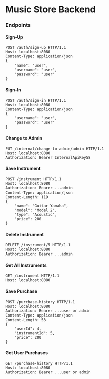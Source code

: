 # Music Store Backend

### Endpoints

#### Sign-Up

```
POST /auth/sign-up HTTP/1.1
Host: localhost:8080
Content-Type: application/json
{
    "name": "user",
    "username": "user",
    "password": "user"
}
```

#### Sign-In

```
POST /auth/sign-in HTTP/1.1
Host: localhost:8080
Content-Type: application/json
{
    "username": "user",
    "password": "user"
}
```

#### Change to Admin

```
PUT /internal/change-to-admin/admin HTTP/1.1
Host: localhost:8080
Authorization: Bearer InternalApiKey58
```

#### Save Instrument

```
POST /instrument HTTP/1.1
Host: localhost:8080
Authorization: Bearer ...admin
Content-Type: application/json
Content-Length: 119
{
    "name": "Guitar Yamaha",
    "model": "Model 2",
    "type": "Acoustic",
    "price": 200
}
```

#### Delete Instrument

```
DELETE /instrument/5 HTTP/1.1
Host: localhost:8080
Authorization: Bearer ...admin
```

#### Get All Instruments

```
GET /instrument HTTP/1.1
Host: localhost:8080
```

#### Save Purchase

```
POST /purchase-history HTTP/1.1
Host: localhost:8080
Authorization: Bearer ...user or admin
Content-Type: application/json
Content-Length: 53
{
    "userId": 4,
    "instrumentId": 5,
    "price": 200
}
```

#### Get User Purchases

```
GET /purchase-history HTTP/1.1
Host: localhost:8080
Authorization: Bearer ...user or admin
```
